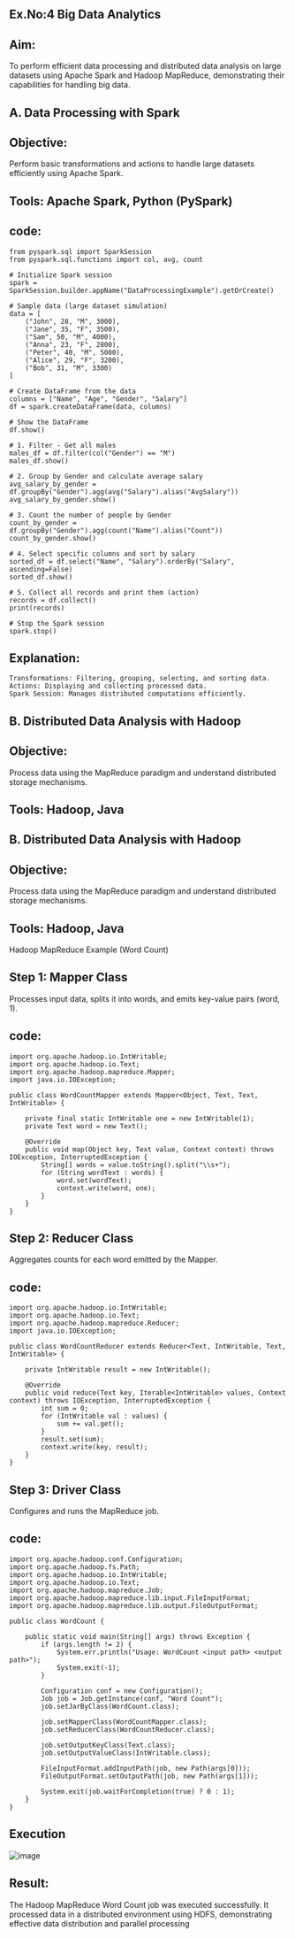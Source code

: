 ## Ex.No:4 Big Data Analytics

## Aim:
To perform efficient data processing and distributed data analysis on large datasets using Apache Spark and Hadoop MapReduce, demonstrating their capabilities for handling big data.

## A. Data Processing with Spark
## Objective: 
Perform basic transformations and actions to handle large datasets efficiently using Apache Spark.

## Tools: Apache Spark, Python (PySpark)
## code:
```
from pyspark.sql import SparkSession
from pyspark.sql.functions import col, avg, count

# Initialize Spark session
spark = SparkSession.builder.appName("DataProcessingExample").getOrCreate()

# Sample data (large dataset simulation)
data = [
    ("John", 28, "M", 3000),
    ("Jane", 35, "F", 3500),
    ("Sam", 50, "M", 4000),
    ("Anna", 23, "F", 2800),
    ("Peter", 40, "M", 5000),
    ("Alice", 29, "F", 3200),
    ("Bob", 31, "M", 3300)
]

# Create DataFrame from the data
columns = ["Name", "Age", "Gender", "Salary"]
df = spark.createDataFrame(data, columns)

# Show the DataFrame
df.show()

# 1. Filter - Get all males
males_df = df.filter(col("Gender") == "M")
males_df.show()

# 2. Group by Gender and calculate average salary
avg_salary_by_gender = df.groupBy("Gender").agg(avg("Salary").alias("AvgSalary"))
avg_salary_by_gender.show()

# 3. Count the number of people by Gender
count_by_gender = df.groupBy("Gender").agg(count("Name").alias("Count"))
count_by_gender.show()

# 4. Select specific columns and sort by salary
sorted_df = df.select("Name", "Salary").orderBy("Salary", ascending=False)
sorted_df.show()

# 5. Collect all records and print them (action)
records = df.collect()
print(records)

# Stop the Spark session
spark.stop()
```
## Explanation:
```
Transformations: Filtering, grouping, selecting, and sorting data.
Actions: Displaying and collecting processed data.
Spark Session: Manages distributed computations efficiently.
```
## B. Distributed Data Analysis with Hadoop
## Objective: 
Process data using the MapReduce paradigm and understand distributed storage mechanisms.

## Tools: Hadoop, Java
## B. Distributed Data Analysis with Hadoop
## Objective:
Process data using the MapReduce paradigm and understand distributed storage mechanisms.

## Tools: Hadoop, Java

Hadoop MapReduce Example (Word Count)
## Step 1: Mapper Class
Processes input data, splits it into words, and emits key-value pairs (word, 1).
## code:
```
import org.apache.hadoop.io.IntWritable;
import org.apache.hadoop.io.Text;
import org.apache.hadoop.mapreduce.Mapper;
import java.io.IOException;

public class WordCountMapper extends Mapper<Object, Text, Text, IntWritable> {

    private final static IntWritable one = new IntWritable(1);
    private Text word = new Text();

    @Override
    public void map(Object key, Text value, Context context) throws IOException, InterruptedException {
        String[] words = value.toString().split("\\s+");
        for (String wordText : words) {
            word.set(wordText);
            context.write(word, one);
        }
    }
}
```
## Step 2: Reducer Class
Aggregates counts for each word emitted by the Mapper.
## code:
```
import org.apache.hadoop.io.IntWritable;
import org.apache.hadoop.io.Text;
import org.apache.hadoop.mapreduce.Reducer;
import java.io.IOException;

public class WordCountReducer extends Reducer<Text, IntWritable, Text, IntWritable> {

    private IntWritable result = new IntWritable();

    @Override
    public void reduce(Text key, Iterable<IntWritable> values, Context context) throws IOException, InterruptedException {
        int sum = 0;
        for (IntWritable val : values) {
            sum += val.get();
        }
        result.set(sum);
        context.write(key, result);
    }
}
```
## Step 3: Driver Class
Configures and runs the MapReduce job.
## code:
```
import org.apache.hadoop.conf.Configuration;
import org.apache.hadoop.fs.Path;
import org.apache.hadoop.io.IntWritable;
import org.apache.hadoop.io.Text;
import org.apache.hadoop.mapreduce.Job;
import org.apache.hadoop.mapreduce.lib.input.FileInputFormat;
import org.apache.hadoop.mapreduce.lib.output.FileOutputFormat;

public class WordCount {

    public static void main(String[] args) throws Exception {
        if (args.length != 2) {
            System.err.println("Usage: WordCount <input path> <output path>");
            System.exit(-1);
        }

        Configuration conf = new Configuration();
        Job job = Job.getInstance(conf, "Word Count");
        job.setJarByClass(WordCount.class);

        job.setMapperClass(WordCountMapper.class);
        job.setReducerClass(WordCountReducer.class);

        job.setOutputKeyClass(Text.class);
        job.setOutputValueClass(IntWritable.class);

        FileInputFormat.addInputPath(job, new Path(args[0]));
        FileOutputFormat.setOutputPath(job, new Path(args[1]));

        System.exit(job.waitForCompletion(true) ? 0 : 1);
    }
}
```
## Execution
![image](https://github.com/user-attachments/assets/748cdb89-70d8-423f-9060-a0e4f8458302)

## Result:
The Hadoop MapReduce Word Count job was executed successfully. It processed data in a distributed environment using HDFS, demonstrating effective data distribution and parallel processing
